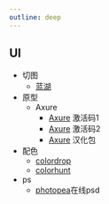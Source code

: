 ```yaml
---
outline: deep
---
```

## UI
- 切图
  - [蓝湖](https://lanhuapp.com/)
- 原型
  - Axure
    - [Axure](https://axurehub.com/1475.html) 激活码1 
    - [Axure](https://mybj123.com/4901.html) 激活码2
    - [Axure](https://www.axure.com.cn/77387) 汉化包
- 配色
  - [colordrop](https://colordrop.io/)
  - [colorhunt](https://colorhunt.co/)
- ps
  - [photopea](https://www.photopea.com/)在线psd
